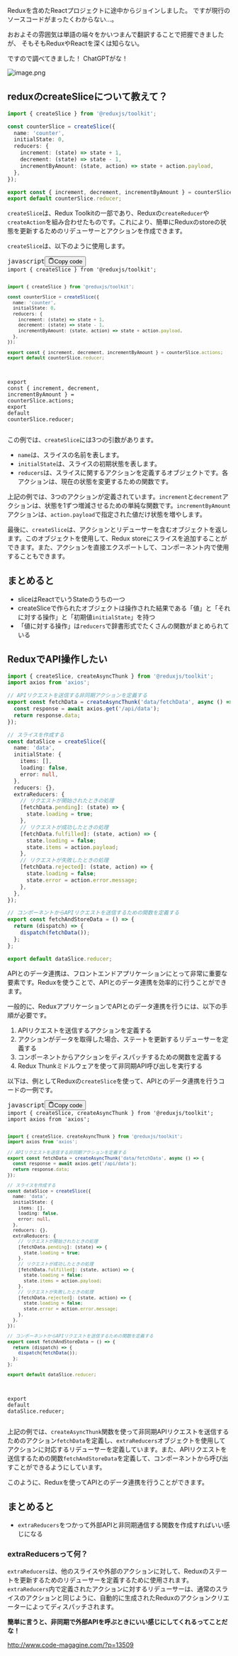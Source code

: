 <!--
title:   ReduxのcreateSliceについてわからなかったので調べた
tags:    React,redux
id:      35222c0f5e518673c49f
private: false
-->
Reduxを含めたReactプロジェクトに途中からジョインしました。
ですが現行のソースコードがまったくわからない...。

おおよその雰囲気は単語の端々をかいつまんで翻訳することで把握できましたが、
そもそもReduxやReactを深くは知らない。

ですので調べてきました！
ChatGPTがな！



![image.png](https://qiita-image-store.s3.ap-northeast-1.amazonaws.com/0/1678228/a09a3209-d6c5-c436-2345-6c21895833e9.png)



## reduxのcreateSliceについて教えて？

```ts
import { createSlice } from '@reduxjs/toolkit';

const counterSlice = createSlice({
  name: 'counter',
  initialState: 0,
  reducers: {
    increment: (state) => state + 1,
    decrement: (state) => state - 1,
    incrementByAmount: (state, action) => state + action.payload,
  },
});

export const { increment, decrement, incrementByAmount } = counterSlice.actions;
export default counterSlice.reducer;
```


<p><code>createSlice</code>は、Redux Toolkitの一部であり、Reduxの<code>createReducer</code>や<code>createAction</code>を組み合わせたものです。これにより、簡単にReduxのstoreの状態を更新するためのリデューサーとアクションを作成できます。</p><p><code>createSlice</code>は、以下のように使用します。</p><pre><div class="bg-black rounded-md mb-4"><div class="flex items-center relative text-gray-200 bg-gray-800 px-4 py-2 text-xs font-sans justify-between rounded-t-md"><span>javascript</span><button class="flex ml-auto gap-2"><svg stroke="currentColor" fill="none" stroke-width="2" viewBox="0 0 24 24" stroke-linecap="round" stroke-linejoin="round" class="h-4 w-4" height="1em" width="1em" xmlns="http://www.w3.org/2000/svg"><path d="M16 4h2a2 2 0 0 1 2 2v14a2 2 0 0 1-2 2H6a2 2 0 0 1-2-2V6a2 2 0 0 1 2-2h2"></path><rect x="8" y="2" width="8" height="4" rx="1" ry="1"></rect></svg>Copy code</button></div><div class="p-4 overflow-y-auto"><code class="!whitespace-pre hljs language-javascript"><span class="hljs-keyword">import</span> { createSlice } <span class="hljs-keyword">from</span> <span class="hljs-string">'@reduxjs/toolkit'</span>;

```typescript
import { createSlice } from '@reduxjs/toolkit';

const counterSlice = createSlice({
  name: 'counter',
  initialState: 0,
  reducers: {
    increment: (state) => state + 1,
    decrement: (state) => state - 1,
    incrementByAmount: (state, action) => state + action.payload,
  },
});

export const { increment, decrement, incrementByAmount } = counterSlice.actions;
export default counterSlice.reducer;
```

<span class="hljs-keyword">export</span> <span class="hljs-keyword">const</span> { increment, decrement, incrementByAmount } = counterSlice.<span class="hljs-property">actions</span>;
<span class="hljs-keyword">export</span> <span class="hljs-keyword">default</span> counterSlice.<span class="hljs-property">reducer</span>;
</code></div></div></pre><p>この例では、<code>createSlice</code>には3つの引数があります。</p><ul><li><code>name</code>は、スライスの名前を表します。</li><li><code>initialState</code>は、スライスの初期状態を表します。</li><li><code>reducers</code>は、スライスに関するアクションを定義するオブジェクトです。各アクションは、現在の状態を変更するための関数です。</li></ul><p>上記の例では、3つのアクションが定義されています。<code>increment</code>と<code>decrement</code>アクションは、状態を1ずつ増減させるための単純な関数です。<code>incrementByAmount</code>アクションは、<code>action.payload</code>で指定された値だけ状態を増やします。</p><p>最後に、<code>createSlice</code>は、アクションとリデューサーを含むオブジェクトを返します。このオブジェクトを使用して、Redux storeにスライスを追加することができます。また、アクションを直接エクスポートして、コンポーネント内で使用することもできます。</p>


## まとめると

- sliceはReactでいうStateのうちの一つ
- createSliceで作られたオブジェクトは操作された結果である「値」と「それに対する操作」と「初期値`initialState`」を持つ
- 「値に対する操作」は`reducers`で辞書形式でたくさんの関数がまとめられている



## ReduxでAPI操作したい



```ts
import { createSlice, createAsyncThunk } from '@reduxjs/toolkit';
import axios from 'axios';

// APIリクエストを送信する非同期アクションを定義する
export const fetchData = createAsyncThunk('data/fetchData', async () => {
  const response = await axios.get('/api/data');
  return response.data;
});

// スライスを作成する
const dataSlice = createSlice({
  name: 'data',
  initialState: {
    items: [],
    loading: false,
    error: null,
  },
  reducers: {},
  extraReducers: {
    // リクエストが開始されたときの処理
    [fetchData.pending]: (state) => {
      state.loading = true;
    },
    // リクエストが成功したときの処理
    [fetchData.fulfilled]: (state, action) => {
      state.loading = false;
      state.items = action.payload;
    },
    // リクエストが失敗したときの処理
    [fetchData.rejected]: (state, action) => {
      state.loading = false;
      state.error = action.error.message;
    },
  },
});

// コンポーネントからAPIリクエストを送信するための関数を定義する
export const fetchAndStoreData = () => {
  return (dispatch) => {
    dispatch(fetchData());
  };
};

export default dataSlice.reducer;
```

<div class="markdown prose w-full break-words dark:prose-invert light"><p>APIとのデータ連携は、フロントエンドアプリケーションにとって非常に重要な要素です。Reduxを使うことで、APIとのデータ連携を効率的に行うことができます。</p><p>一般的に、ReduxアプリケーションでAPIとのデータ連携を行うには、以下の手順が必要です。</p><ol><li>APIリクエストを送信するアクションを定義する</li><li>アクションがデータを取得した場合、ステートを更新するリデューサーを定義する</li><li>コンポーネントからアクションをディスパッチするための関数を定義する</li><li>Redux Thunkミドルウェアを使って非同期API呼び出しを実行する</li></ol><p>以下は、例としてReduxの<code>createSlice</code>を使って、APIとのデータ連携を行うコードの一例です。</p><pre><div class="bg-black rounded-md mb-4"><div class="flex items-center relative text-gray-200 bg-gray-800 px-4 py-2 text-xs font-sans justify-between rounded-t-md"><span>javascript</span><button class="flex ml-auto gap-2"><svg stroke="currentColor" fill="none" stroke-width="2" viewBox="0 0 24 24" stroke-linecap="round" stroke-linejoin="round" class="h-4 w-4" height="1em" width="1em" xmlns="http://www.w3.org/2000/svg"><path d="M16 4h2a2 2 0 0 1 2 2v14a2 2 0 0 1-2 2H6a2 2 0 0 1-2-2V6a2 2 0 0 1 2-2h2"></path><rect x="8" y="2" width="8" height="4" rx="1" ry="1"></rect></svg>Copy code</button></div><div class="p-4 overflow-y-auto"><code class="!whitespace-pre hljs language-javascript"><span class="hljs-keyword">import</span> { createSlice, createAsyncThunk } <span class="hljs-keyword">from</span> <span class="hljs-string">'@reduxjs/toolkit'</span>;
<span class="hljs-keyword">import</span> axios <span class="hljs-keyword">from</span> <span class="hljs-string">'axios'</span>;



```ts
import { createSlice, createAsyncThunk } from '@reduxjs/toolkit';
import axios from 'axios';

// APIリクエストを送信する非同期アクションを定義する
export const fetchData = createAsyncThunk('data/fetchData', async () => {
  const response = await axios.get('/api/data');
  return response.data;
});

// スライスを作成する
const dataSlice = createSlice({
  name: 'data',
  initialState: {
    items: [],
    loading: false,
    error: null,
  },
  reducers: {},
  extraReducers: {
    // リクエストが開始されたときの処理
    [fetchData.pending]: (state) => {
      state.loading = true;
    },
    // リクエストが成功したときの処理
    [fetchData.fulfilled]: (state, action) => {
      state.loading = false;
      state.items = action.payload;
    },
    // リクエストが失敗したときの処理
    [fetchData.rejected]: (state, action) => {
      state.loading = false;
      state.error = action.error.message;
    },
  },
});

// コンポーネントからAPIリクエストを送信するための関数を定義する
export const fetchAndStoreData = () => {
  return (dispatch) => {
    dispatch(fetchData());
  };
};

export default dataSlice.reducer;
```




<span class="hljs-keyword">export</span> <span class="hljs-keyword">default</span> dataSlice.<span class="hljs-property">reducer</span>;
</code></div></div></pre><p>上記の例では、<code>createAsyncThunk</code>関数を使って非同期APIリクエストを送信するためのアクション<code>fetchData</code>を定義し、<code>extraReducers</code>オブジェクトを使用してアクションに対応するリデューサーを定義しています。また、APIリクエストを送信するための関数<code>fetchAndStoreData</code>を定義して、コンポーネントから呼び出すことができるようにしています。</p><p>このように、Reduxを使ってAPIとのデータ連携を行うことができます。</p></div>




## まとめると

- `extraReducers`をつかって外部APIと非同期通信する関数を作成すればいい感じになる


### extraReducersって何？

<p><code>extraReducers</code>は、他のスライスや外部のアクションに対して、Reduxのステートを更新するためのリデューサーを定義するために使用されます。<code>extraReducers</code>内で定義されたアクションに対するリデューサーは、通常のスライスのアクションと同じように、自動的に生成されたReduxのアクションクリエーターによってディスパッチされます。</p>

**簡単に言うと、非同期で外部APIを呼ぶときにいい感じにしてくれるってことだな！**

http://www.code-magagine.com/?p=13509